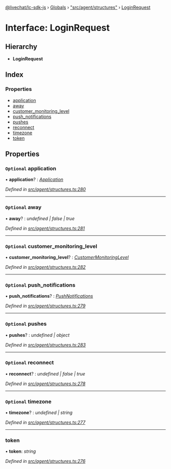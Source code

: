 [@livechat/lc-sdk-js](../README.md) › [Globals](../globals.md) › ["src/agent/structures"](../modules/_src_agent_structures_.md) › [LoginRequest](_src_agent_structures_.loginrequest.md)

# Interface: LoginRequest

## Hierarchy

* **LoginRequest**

## Index

### Properties

* [application](_src_agent_structures_.loginrequest.md#optional-application)
* [away](_src_agent_structures_.loginrequest.md#optional-away)
* [customer_monitoring_level](_src_agent_structures_.loginrequest.md#optional-customer_monitoring_level)
* [push_notifications](_src_agent_structures_.loginrequest.md#optional-push_notifications)
* [pushes](_src_agent_structures_.loginrequest.md#optional-pushes)
* [reconnect](_src_agent_structures_.loginrequest.md#optional-reconnect)
* [timezone](_src_agent_structures_.loginrequest.md#optional-timezone)
* [token](_src_agent_structures_.loginrequest.md#token)

## Properties

### `Optional` application

• **application**? : *[Application](_src_agent_structures_.application.md)*

*Defined in [src/agent/structures.ts:280](https://github.com/livechat/lc-sdk-js/blob/3cb601c/src/agent/structures.ts#L280)*

___

### `Optional` away

• **away**? : *undefined | false | true*

*Defined in [src/agent/structures.ts:281](https://github.com/livechat/lc-sdk-js/blob/3cb601c/src/agent/structures.ts#L281)*

___

### `Optional` customer_monitoring_level

• **customer_monitoring_level**? : *[CustomerMonitoringLevel](../enums/_src_agent_structures_.customermonitoringlevel.md)*

*Defined in [src/agent/structures.ts:282](https://github.com/livechat/lc-sdk-js/blob/3cb601c/src/agent/structures.ts#L282)*

___

### `Optional` push_notifications

• **push_notifications**? : *[PushNotifications](_src_agent_structures_.pushnotifications.md)*

*Defined in [src/agent/structures.ts:279](https://github.com/livechat/lc-sdk-js/blob/3cb601c/src/agent/structures.ts#L279)*

___

### `Optional` pushes

• **pushes**? : *undefined | object*

*Defined in [src/agent/structures.ts:283](https://github.com/livechat/lc-sdk-js/blob/3cb601c/src/agent/structures.ts#L283)*

___

### `Optional` reconnect

• **reconnect**? : *undefined | false | true*

*Defined in [src/agent/structures.ts:278](https://github.com/livechat/lc-sdk-js/blob/3cb601c/src/agent/structures.ts#L278)*

___

### `Optional` timezone

• **timezone**? : *undefined | string*

*Defined in [src/agent/structures.ts:277](https://github.com/livechat/lc-sdk-js/blob/3cb601c/src/agent/structures.ts#L277)*

___

###  token

• **token**: *string*

*Defined in [src/agent/structures.ts:276](https://github.com/livechat/lc-sdk-js/blob/3cb601c/src/agent/structures.ts#L276)*
